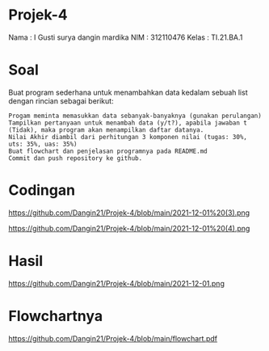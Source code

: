 # Projek-4

Nama  : I Gusti surya dangin mardika
NIM   : 312110476
Kelas : TI.21.BA.1

# Soal

Buat program sederhana untuk menambahkan data kedalam sebuah list dengan rincian sebagai berikut:

    Progam meminta memasukkan data sebanyak-banyaknya (gunakan perulangan)
    Tampilkan pertanyaan untuk menambah data (y/t?), apabila jawaban t (Tidak), maka program akan menampilkan daftar datanya.
    Nilai Akhir diambil dari perhitungan 3 komponen nilai (tugas: 30%, uts: 35%, uas: 35%)
    Buat flowchart dan penjelasan programnya pada README.md
    Commit dan push repository ke github.


# Codingan

https://github.com/Dangin21/Projek-4/blob/main/2021-12-01%20(3).png

https://github.com/Dangin21/Projek-4/blob/main/2021-12-01%20(4).png

# Hasil

https://github.com/Dangin21/Projek-4/blob/main/2021-12-01.png

# Flowchartnya

https://github.com/Dangin21/Projek-4/blob/main/flowchart.pdf
